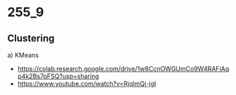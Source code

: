 # 255_9

## Clustering

a) KMeans
* https://colab.research.google.com/drive/1w8CcnOWGUmCo9W4RAFiAqp4k2Bs7pFSQ?usp=sharing
* https://www.youtube.com/watch?v=RjqImQj-jgI


